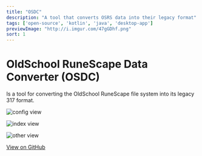 ```yaml
---
title: "OSDC"
description: "A tool that converts OSRS data into their legacy format"
tags: ['open-source', 'kotlin', 'java', 'desktop-app']
previewImage: "http://i.imgur.com/47gGDhf.png"
sort: 1
---
```


# OldSchool RuneScape Data Converter (OSDC)
Is a tool for converting the OldSchool RuneScape file system into its legacy 317 format.

![config view](http://i.imgur.com/47gGDhf.png)

![index view](http://i.imgur.com/zPdzQS4.png)

![other view](http://i.imgur.com/Wh1XiFw.png)

[View on GitHub](https://github.com/scape-tools/osrs-data-converter)

